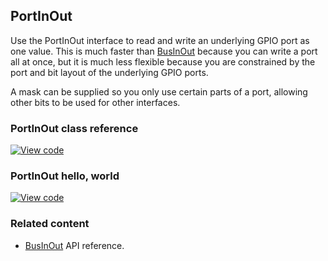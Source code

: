 ## PortInOut

Use the PortInOut interface to read and write an underlying GPIO port as one value. This is much faster than <a href="/docs/v5.7/reference/businout.html" target="_blank">BusInOut</a> because you can write a port all at once, but it is much less flexible because you are constrained by the port and bit layout of the underlying GPIO ports.

A mask can be supplied so you only use certain parts of a port, allowing other bits to be used for other interfaces.

### PortInOut class reference

[![View code](https://www.mbed.com/embed/?type=library)](https://os.mbed.com/docs/v5.7/mbed-os-api-doxy/classmbed_1_1_port_in_out.html)

### PortInOut hello, world

[![View code](https://www.mbed.com/embed/?url=https://os.mbed.com/users/mbed_official/code/PortInOut_HelloWorld/)](https://os.mbed.com/users/mbed_official/code/PortInOut_HelloWorld/file/018ca8a43b33/main.cpp)

### Related content

- <a href="/docs/v5.7/reference/businout.html" target="_blank">BusInOut</a> API reference.
